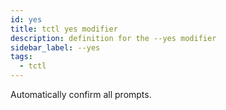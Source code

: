 ```yaml
---
id: yes
title: tctl yes modifier
description: definition for the --yes modifier
sidebar_label: --yes
tags:
  - tctl
---
```


Automatically confirm all prompts.
